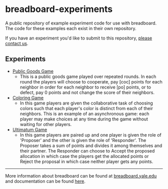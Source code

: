 # breadboard-experiments
A public repository of example experiment code for use with breadboard. The code for these examples each exist in their own repository.

If you have an experiment you'd like to submit to this repository, [please contact us](mailto:breadboard@yale.edu).

## Experiments
- [Public Goods Game](https://github.com/human-nature-lab/PublicGoods)
	- This is a public goods game played over repeated rounds. In each round the players will choose to cooperate, pay [coc] points for
each neighbor in order for each neighbor to receive [po] points, or to defect, pay 0 points and not change the score of their neighbors.
- [Coloring Game](https://github.com/human-nature-lab/ColoringGame)
	- In this game players are given the collaborative task of choosing colors such that each player's color is distinct from each of their neighbors. This is an example of an asynchronous game: each player may make choices at any time during the game without waiting for other players.
- [Ultimatum Game](https://github.com/human-nature-lab/UltimatumGame)
	- In this game players are paired up and one player is given the role of 'Proposer' and the other is given the role of 'Responder'. The Proposer takes a sum of points and divides it among themselves and their partner. The Responder can choose to Accept the proposed allocation in which case the players get the allocated points or Reject the proposal in which case neither player gets any points.

---
More information about breadboard can be found at [breadboard.yale.edu](https://breadboard.yale.edu) and documentation can be found [here](https://github.com/human-nature-lab/breadboard/wiki).